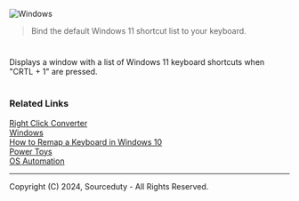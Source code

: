 ![Windows](https://github.com/user-attachments/assets/41cec64f-8422-4a4f-a76f-cdf38f7d79b6)

> Bind the default Windows 11 shortcut list to your keyboard.

#

Displays a window with a list of Windows 11 keyboard shortcuts when "CRTL + 1" are pressed.

#
### Related Links

[Right Click Converter](https://github.com/sourceduty/Right_Click_Converter)
<br>
[Windows](https://github.com/sourceduty/Windows)
<br>
[How to Remap a Keyboard in Windows 10](https://www.lifewire.com/remap-keyboard-in-windows-10-5181178)
<br>
[Power Toys](https://learn.microsoft.com/en-us/windows/powertoys/install)
<br>
[OS Automation](https://github.com/sourceduty/OS_Automation)

***
Copyright (C) 2024, Sourceduty - All Rights Reserved.
